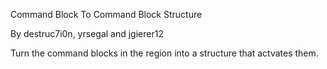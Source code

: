 Command Block To Command Block Structure

By destruc7i0n, yrsegal and jgierer12

Turn the command blocks in the region into a structure that actvates them.
